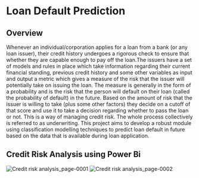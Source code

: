 # Loan Default Prediction
## Overview
Whenever an individual/corporation applies for a loan from a bank (or any loan issuer), their credit history undergoes a rigorous check to ensure that whether they are capable enough to pay off the loan.The issuers have a set of models and rules in place which take information regarding their current financial standing, previous credit history and some other variables as input and output a metric which gives a measure of the risk that the issuer will potentially take on issuing the loan. The measure is generally in the form of a probability and is the risk that the person will default on their loan (called the probability of default) in the future. Based on the amount of risk that the issuer is willing to take (plus some other factors) they decide on a cutoff of that score and use it to take a decision regarding whether to pass the loan or not. This is a way of managing credit risk. The whole process collectively is referred to as underwriting. 
This project aims to develop a robust module using classification modelling techniques to predict loan default in future based on the data that is available during loan application.

## Credit Risk Analysis using Power Bi
![Credit risk analysis_page-0001](https://user-images.githubusercontent.com/70421697/113808596-ab0daf00-97a9-11eb-96f2-0c71acc774a4.png)
![Credit risk analysis_page-0002](https://user-images.githubusercontent.com/70421697/113808604-aea13600-97a9-11eb-820f-652a0b8ac22b.png)
